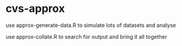 # cvs-approx

use approx-generate-data.R to simulate lots of datasets and analyse

use approx-collate.R to search for output and bring it all together
